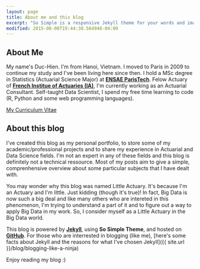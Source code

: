 ```yaml
---
layout: page
title: About me and this blog
excerpt: "So Simple is a responsive Jekyll theme for your words and images."
modified: 2015-08-08T19:44:38.564948-04:00
---
```


## About Me

My name's Duc-Hien. I'm from Hanoi, Vietnam. I moved to Paris in 2009 to continue my study and I've been living here since then. I hold a MSc degree in Statistics (Actuarial Science Major) at [**ENSAE ParisTech**](http://www.ensae.fr). Felow Actuary of [**French Institue of Actuaries (IA)**](http://www.institutdesactuaires.com), I'm currently working as an Actuarial Consultant. Self-taught Data Scientist, I spend my free time learning to code (R, Python and some web programming languages).

<a markdown="0" href="{{ site.url }}/vitae" class="btn">My Curriculum Vitae</a>

## About this blog

I've created this blog as my personal portfolio, to store some of my academic/professional projects and to share my experience in Actuarial and Data Science fields. I'm not an expert in any of these fields and this blog is definitely not a technical ressource. Most of my posts aim to give a simple, comprenhensive overview about some particular subjects that I have dealt with.  

You may wonder why this blog was named Little Actuary. It's because I'm an Actuary and I'm little. Just kidding (though it's true)! In fact, Big Data is now such a big deal and like many others who are intereted in this phenomenon, I'm trying to understand a part of it and to figure out a way to apply Big Data in my work. So, I consider myself as a Little Actuary in the Big Data world.   

This blog is powered by [**Jekyll**](http://jekyllrb.com), using **So Simple Theme**, and hosted on [**GitHub**](https://github.com). For those who are interrested in blogging (like me), [here's some facts about Jekyll and the reasons for what I've chosen Jekyll]({{ site.url }}/blog/blogging-like-a-ninja)


Enjoy reading my blog :)



